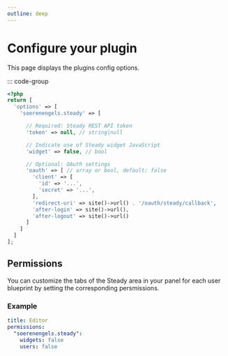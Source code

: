 ```yaml
---
outline: deep
---
```


# Configure your plugin

This page displays the plugins config options.

::: code-group
```php [config.php]
<?php
return [
  'options' => [
    'soerenengels.steady' => [

      // Required: Steady REST API token
      'token' => null, // string|null

      // Indicate use of Steady widget JavaScript 
      'widget' => false, // bool

      // Optional: OAuth settings
      'oauth' => [ // array or bool, default: false
        'client' => [
          'id' => '...',
          'secret' => '...',
        ],
        'redirect-uri' => site()->url() . '/oauth/steady/callback',
        'after-login' => site()->url(),
        'after-logout' => site()->url()
      ]
    ]
  ]
];
```

## Permissions

You can customize the tabs of the Steady area in your panel for each user blueprint by setting the corresponding persmissions.

### Example

```yaml
title: Editor
permissions:
  "soerenengels.steady":
    widgets: false
    users: false
```
